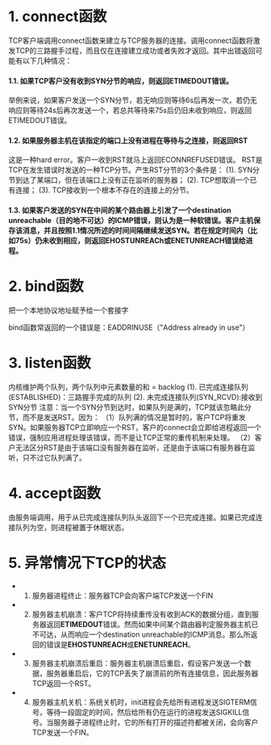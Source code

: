 # 1. connect函数
TCP客户端调用connect函数来建立与TCP服务器的连接。调用connect函数将激发TCP的三路握手过程，而且仅在连接建立成功或者失败才返回。其中出错返回可能有以下几种情况：
#### 1.1. 如果TCP客户没有收到SYN分节的响应，则返回ETIMEDOUT错误。
举例来说，如果客户发送一个SYN分节，若无响应则等待6s后再发一次，若仍无响应则等待24s后再次发送一个，若总共等待来75s后仍旧未收到响应，则返回ETIMEDOUT错误。
#### 1.2. 如果服务器主机在该指定的端口上没有进程在等待与之连接，则返回RST
这是一种hard error。客户一收到RST就马上返回ECONNREFUSED错误。
RST是TCP在发生错误时发送的一种TCP分节。产生RST分节的3个条件是：
(1). SYN分节到达了某端口，但在该端口上没有正在监听的服务器；
(2). TCP想取消一个已有连接；
(3). TCP接收到一个根本不存在的连接上的分节。
#### 1.3. 如果客户发送的SYN在中间的某个路由器上引发了一个destination unreachable（目的地不可达）的ICMP错误，则认为是一种软错误。客户主机保存该消息，并且按照1.1情况所述的时间间隔继续发送SYN。若在规定时间内（比如75s）仍未收到相应，则返回EHOSTUNREACh或ENETUNREACH错误给进程。

# 2. bind函数
把一个本地协议地址赋予给一个套接字

bind函数常返回的一个错误是：EADDRINUSE（"Address already in use"）

# 3. listen函数
内核维护两个队列，两个队列中元素数量的和 = backlog
(1). 已完成连接队列(ESTABLISHED)：三路握手完成的队列
(2). 未完成连接队列(SYN_RCVD):接收到SYN分节
注意：当一个SYN分节到达时，如果队列是满的，TCP就该忽略此分节，而不是发送RST。因为：
（1）队列满的情况是暂时的，客户TCP将重发SYN。如果服务器TCP立即响应一个RST，客户的connect会立即给进程返回一个错误，强制应用进程处理该错误，而不是让TCP正常的重传机制来处理。
（2）客户无法区分RST是由于该端口没有服务器在监听，还是由于该端口有服务器在监听，只不过它队列满了。

# 4. accept函数
由服务端调用，用于从已完成连接队列队头返回下一个已完成连接。如果已完成连接队列为空，则进程被置于休眠状态。

# 5. 异常情况下TCP的状态
* 1. 服务器进程终止：服务器TCP会向客户端TCP发送一个FIN
* 2. 服务器主机崩溃：客户TCP将持续重传没有收到ACK的数据分组，直到服务器返回**ETIMEDOUT**错误。然而如果中间某个路由器判定服务器主机已不可达，从而响应一个destination unreachable的ICMP消息。那么所返回的错误是**EHOSTUNREACH**或**ENETUNREACH**。
* 3. 服务器主机崩溃后重启：服务器主机崩溃后重启，假设客户发送一个数据，服务器重启后，它的TCP丢失了崩溃前的所有连接信息，因此服务器TCP返回一个RST。
* 4. 服务器主机关机：系统关机时，init进程会先给所有进程发送SIGTERM信号，等待一段固定的时间，然后给所有仍在运行的进程发送SIGKILL信号。当服务器子进程终止时，它的所有打开的描述符都被关闭，会向客户TCP发送一个FIN。